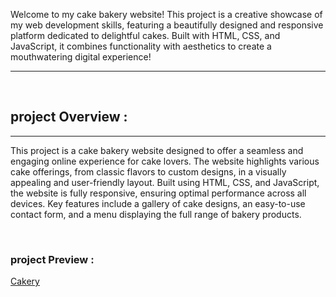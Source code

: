 <p>
Welcome to my cake bakery website! This project is a creative showcase of my web development skills, featuring a beautifully designed and responsive platform dedicated to delightful cakes. Built with HTML, CSS, and JavaScript, it combines functionality with aesthetics to create a mouthwatering digital experience!</p>
<hr>
<br>
<h2>project Overview : </h2>
<hr>
<p>This project is a cake bakery website designed to offer a seamless and engaging online experience for cake lovers. The website highlights various cake offerings, from classic flavors to custom designs, in a visually appealing and user-friendly layout. Built using HTML, CSS, and JavaScript, the website is fully responsive, ensuring optimal performance across all devices. Key features include a gallery of cake designs, an easy-to-use contact form, and a menu displaying the full range of bakery products. </p>
<br>
<h3>project Preview :</h3>
<a href="https://mehuull.github.io/Cake-Bakery-Website/">Cakery</a>

